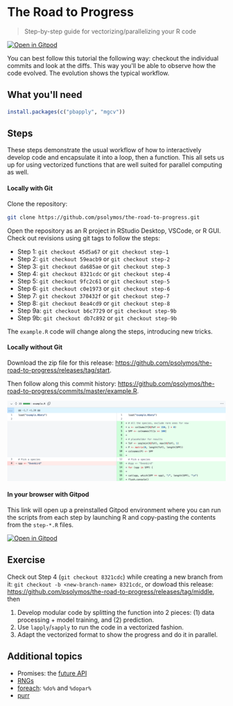 # The Road to Progress

> Step-by-step guide for vectorizing/parallelizing your R code

[![Open in Gitpod](https://gitpod.io/button/open-in-gitpod.svg)](https://gitpod.io/#https://github.com/psolymos/the-road-to-progress)

You can best follow this tutorial the following way:
checkout the individual commits and look at the diffs.
This way you'll be able to observe how the code evolved.
The evolution shows the typical workflow.

## What you'll need

``` R
install.packages(c("pbapply", "mgcv"))
```

## Steps

These steps demonstrate the usual workflow of how to interactively develop code and encapsulate it into a loop, then a function. This all sets us up for using vectorized functions that are well suited for parallel computing as well.

#### Locally with Git

Clone the repository: 

```bash 
git clone https://github.com/psolymos/the-road-to-progress.git
```

Open the repository as an R project in RStudio Desktop, VSCode, or R GUI.
Check out revisions using git tags to follow the steps:

- Step 1: `git checkout 45d5a67` or `git checkout step-1`
- Step 2: `git checkout 59eacb9` or `git checkout step-2`
- Step 3: `git checkout da685ae` or `git checkout step-3`
- Step 4: `git checkout 8321cdc` or `git checkout step-4`
- Step 5: `git checkout 9fc2c61` or `git checkout step-5`
- Step 6: `git checkout c0e1973` or `git checkout step-6`
- Step 7: `git checkout 370432f` or `git checkout step-7`
- Step 8: `git checkout 8ea4cd9` or `git checkout step-8`
- Step 9a: `git checkout b6c7729` or `git checkout step-9b`
- Step 9b: `git checkout db7c892` or `git checkout step-9b`

The `example.R` code will change along the steps, introducing new tricks.

#### Locally without Git

Download the zip file for this release: <https://github.com/psolymos/the-road-to-progress/releases/tag/start>.

Then follow along this commit history: <https://github.com/psolymos/the-road-to-progress/commits/master/example.R>.

![Diffs](diffs.png)

#### In your browser with Gitpod

This link will open up a preinstalled Gitpod environment where you can run the scripts from each step by launching R and copy-pasting the contents from the `step-*.R` files.

[![Open in Gitpod](https://gitpod.io/button/open-in-gitpod.svg)](https://gitpod.io/#https://github.com/psolymos/the-road-to-progress)

## Exercise

Check out Step 4 (`git checkout 8321cdc`) while creating a new branch from it: `git checkout -b <new-branch-name> 8321cdc`, or dowload this release: https://github.com/psolymos/the-road-to-progress/releases/tag/middle, then

1. Develop modular code by splitting the function into 2 pieces: (1) data processing + model training, and (2) prediction.
2. Use `lapply`/`sapply` to run the code in a vectorized fashion.
3. Adapt the vectorized format to show the progress and do it in parallel.

## Additional topics

- Promises: the [future API](https://cran.r-project.org/web/packages/future/index.html)
- [RNGs](https://cran.r-project.org/web/views/HighPerformanceComputing.html)
- [foreach](https://cran.r-project.org/web/packages/foreach/vignettes/foreach.html): `%do%` and `%dopar%`
- [purr](https://jennybc.github.io/purrr-tutorial/bk01_base-functions.html)
